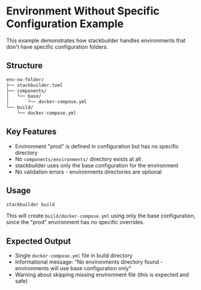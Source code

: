 # Environment Without Specific Configuration Example

This example demonstrates how stackbuilder handles environments that don't have specific configuration folders.

## Structure

```sh
env-no-folder/
├── stackbuilder.toml
├── components/
│   └── base/
│       └── docker-compose.yml
└── build/
    └── docker-compose.yml
```

## Key Features

- Environment "prod" is defined in configuration but has no specific directory
- No `components/environments/` directory exists at all
- stackbuilder uses only the base configuration for the environment
- No validation errors - environments directories are optional

## Usage

```bash
stackbuilder build
```

This will create `build/docker-compose.yml` using only the base configuration, since the "prod" environment has no specific overrides.

## Expected Output

- Single `docker-compose.yml` file in build directory
- Informational message: "No environments directory found - environments will use base configuration only"
- Warning about skipping missing environment file (this is expected and safe)
